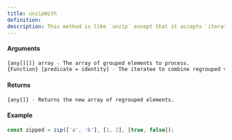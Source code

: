 ```yaml
---
title: unzipWith
definition: 
description: This method is like `unzip` except that it accepts `iteratee` to specify how regrouped values should be combined.
---
```



#### Arguments


```bash
{any[][]} array - The array of grouped elements to process.
{Function} [predicate = identity] - The iteratee to combine regrouped values.
```


#### Returns


```bash
{any[]} - Returns the new array of regrouped elements.
```


#### Example


```ts
const zipped = zip(['a', 'b'], [1, 2], [true, false]);
```